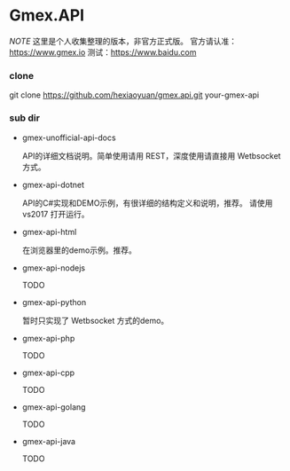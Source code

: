 # Gmex.API

*NOTE*
  这里是个人收集整理的版本，非官方正式版。
  官方请认准： https://www.gmex.io
  测试：https://www.baidu.com


### clone
git clone https://github.com/hexiaoyuan/gmex.api.git your-gmex-api


### sub dir

+ gmex-unofficial-api-docs

  API的详细文档说明。简单使用请用 REST，深度使用请直接用 Wetbsocket 方式。

+ gmex-api-dotnet

  API的C#实现和DEMO示例，有很详细的结构定义和说明，推荐。
  请使用 vs2017 打开运行。

+ gmex-api-html

  在浏览器里的demo示例。推荐。

+ gmex-api-nodejs

  TODO

+ gmex-api-python

  暂时只实现了 Wetbsocket 方式的demo。

+ gmex-api-php

  TODO

+ gmex-api-cpp

  TODO

+ gmex-api-golang

  TODO

+ gmex-api-java

  TODO
